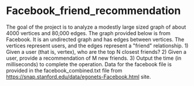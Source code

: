 # Facebook_friend_recommendation
 The goal of the project is to analyze a modestly large sized graph of about 4000 vertices and 80,000 edges. The graph provided below is from Facebook. It is an undirected graph and has edges between vertices. The vertices represent users, and the edges represent a "friend" relationship. 1) Given a user (that is, vertex), who are the top N closest friends? 2) Given a user, provide a recommendation of M new friends. 3) Output the time (in milliseconds) to complete the operation.
 Data for the facebook file is provided in the facebook_combined.txt file from https://snap.stanford.edu/data/egonets-Facebook.html site.
